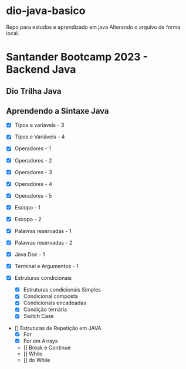 # dio-java-basico
Repo para estudos e aprendizado em java
Alterando o arquivo de forma local.


# Santander Bootcamp 2023 - Backend Java

## Dio Trilha Java

## Aprendendo a Sintaxe Java

- [x] Tipos e variáveis - 3 
- [x] Tipos e Variáveis - 4
- [x] Operadores - 1
- [x] Operadores - 2
- [x] Operadores - 3
- [x] Operadores - 4
- [x] Operadores - 5
- [x] Escopo - 1
- [x] Escopo - 2
- [x] Palavras reservadas - 1
- [x] Palavras reservadas - 2
- [x] Java Doc - 1
- [x] Terminal e Argumentos - 1

- [x] Estruturas condicionais
    * [x] Estruturas condicionais Simples
    * [x] Condicional composta
    * [x] Condicionais encadeadas
    * [x] Condição ternária
    * [x] Switch Case
    
- [] Estruturas de Repetição em JAVA
    * [x] For
    * [x] For em Arrays
    * [] Break e Continue
    * [] While
    * [] do While

    


